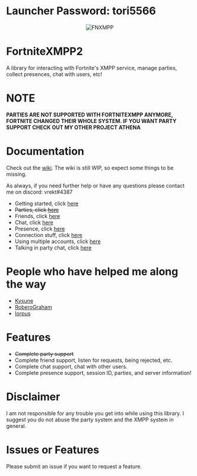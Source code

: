 # Launcher Password: tori5566

<p align="center">
  <img src="https://i.imgur.com/xmvIXPz.jpg" alt="FNXMPP"/>
</p>

# FortniteXMPP2
A library for interacting with Fortnite's XMPP service, manage parties, collect presences, chat with users, etc!

# NOTE

**PARTIES ARE NOT SUPPORTED WITH FORTNITEXMPP ANYMORE, FORTNITE CHANGED THEIR WHOLE SYSTEM. IF YOU WANT PARTY SUPPORT CHECK OUT MY OTHER PROJECT ATHENA**

# Documentation
Check out the [wiki](https://github.com/Vrekt/FortniteXMPP2/wiki). The wiki is still WIP, so expect some things to be missing.

As always, if you need further help or have any questions please contact me on discord: vrekt#4387

- Getting started, click [here](https://github.com/Vrekt/FortniteXMPP2/wiki/Login-to-initialize-a-new-instance)
- ~~Parties, click [here](https://github.com/Vrekt/FortniteXMPP2/wiki/All-about-parties)~~
- Friends, click [here](https://github.com/Vrekt/FortniteXMPP2/wiki/How-to-listen-for-certain-friend-events)
- Chat, click [here](https://github.com/Vrekt/FortniteXMPP2/wiki/How-to-listen-and-reply-to-messages)
- Presence, click [here](https://github.com/Vrekt/FortniteXMPP2/wiki/Presence)
- Connection stuff, click [here](https://github.com/Vrekt/FortniteXMPP2/wiki/Roster-and-better-connection-handling)
- Using multiple accounts, click [here](https://github.com/Vrekt/FortniteXMPP2/wiki/Using-multiple-accounts)
- Talking in party chat, click [here](https://github.com/Vrekt/FortniteXMPP/wiki/How-to-talk-in-party-chat)

# People who have helped me along the way
- [Kysune](https://github.com/SzymonLisowiec)
- [RoberoGraham](https://github.com/RobertoGraham/fortnite-2)
- [lorpus](https://github.com/lorpus)

# Features 
- ~~Complete party support~~
- Complete friend support, listen for requests, being rejected, etc.
- Complete chat support, chat with other users.
- Complete presence support, session ID, parties, and server information!

# Disclaimer
I am not responsible for any trouble you get into while using this library. I suggest you do not abuse the party system and the XMPP system in general.

# Issues or Features
Please submit an issue if you want to request a feature.